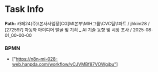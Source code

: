 # Task Info

**Path:** 카페24(주)\본사사업장\[CG]MI본부\MIH그룹\CVC팀\1파트 / jhkim28 / [272597] 자동화 아이디어 발굴 및 기획 _ AI 기술 동향 및 시장 조사 / 2025-08-01_00-00-00

### BPMN
- ["https://n8n-mi-028-web.hanpda.com/workflow/vCJVMBf87VOWgjbu"]

